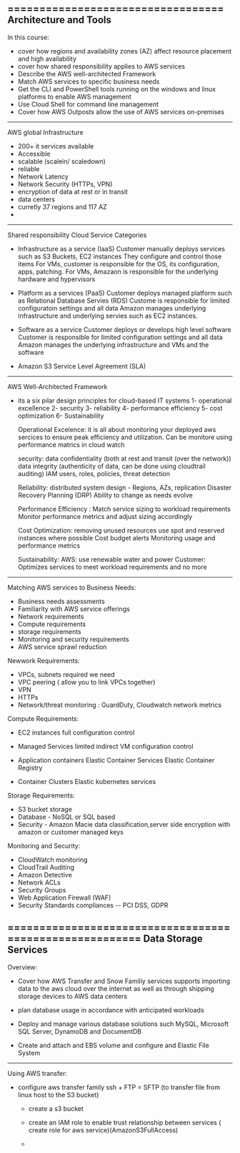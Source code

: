 
==================================
Architecture and Tools
---------------------------
In this course:

- cover how regions and availability zones (AZ) affect resource placement and high availability
- cover how shared responsibility applies to AWS services
- Describe the AWS well-architected Framework
- Match AWS services to specific business needs
- Get the CLI and PowerShell tools running on the windows and linux platforms to enable AWS management
- Use Cloud Shell for command line management
- Cover how AWS Outposts allow the use of AWS services on-premises

----------------------------
AWS global Infrastructure
- 200+ it services available
- Accessible
- scalable (scalein/ scaledown)
- reliable
- Network Latency
- Network Security (HTTPs, VPN)
- encryption of data at rest or in transit
- data centers
- curretly 37 regions and 117 AZ
- 

----------------------------
Shared responsibility
  Cloud Service Categories

- Infrastructure as a service (IaaS)
    Customer manually deploys services such as S3 Buckets, EC2 instances
    They configure and control those items
    For VMs, customer is responsible for the OS, its configuration, apps, patching.
    For VMs, Amazaon is responsible for the underlying hardware and hypervisors

- Platform as a services (PaaS)
    Customer deploys managed platform such as Relational Database Servies (RDS)
    Custome is responsible for limited configuratoin settings and all data
    Amazon manages underlying infrastructure and underlying servies such as EC2 instances.

- Software as a service
    Customer deploys or develops high level software
    Customer is responsible for limited configuration settings and all data
    Amazon manages the underlying infrastructure and VMs and the software

- Amazon S3 Service Level Agreement (SLA)


-------------------------------------------------
AWS Well-Architected Framework
- its a six pilar design principles for cloud-based IT systems
    1- operational excellence
    2- security
    3- reliability
    4- performance efficiency
    5- cost optimization
    6- Sustainability

    Operational Excelence:
    it is all about monitoring your deployed aws sercices to ensure peak efficiency and utilization.
    Can be monitore using performance matrics in cloud watch

    security:
    data confidentiality (both at rest and transit (over the network))
    data integrity (authenticity of data, can be done using cloudtrail auditing)
    IAM users, roles, policies, threat detection

    Reliability:
    distributed system design - Regions, AZs, replication
    Disaster Recovery Planning (DRP)
    Ability to change as needs evolve

    Performance Efficiency : 
    Match service sizing to workload requirements
    Monitor performance metrics and adjust sizing accordingly

    Cost Optimization:
    removing unused resources
    use spot and reserved instances where possible
    Cost budget alerts
    Monitoring usage and performance metrics

    Sustainability:
    AWS: use renewable water and power
    Customer: Optimizes services to meet workload requirements and no more


--------------------------------------
Matching AWS services to Business Needs:
- Business needs assessments
- Familiarity with AWS service offerings
- Network requirements
- Compute requirements
- storage requirements
- Monitoring and security requirements
- AWS service sprawl reduction

Newwork Requirements:
- VPCs, subnets required we need
- VPC peering ( allow you to link VPCs together)
- VPN
- HTTPs 
- Network/threat monitoring : GuardDuty, Cloudwatch network metrics

Compute Requirements:
- EC2 instances
    full configuration control
- Managed Services
    limited indirect VM
    configuration control 

- Application containers 
    Elastic Container Services
    Elastic Container Registry

- Container Clusters
    Elastic kubernetes services

Storage Requirements:
- S3 bucket storage
- Database - NoSQL or SQL based
- Security - Amazon Macie data classification,server side encryption with amazon or customer managed keys


Monitoring and Security:
- CloudWatch monitoring
- CloudTrail Auditing
- Amazon Detective
- Network ACLs
- Security Groups
- Web Application Firewall (WAF)
- Security Standards compliances -- PCI DSS, GDPR


========================================================
Data Storage Services
----------------------------------

Overview:
- Cover how AWS Transfer and Snow Familiy services supports importing data to the aws cloud over the internet as well as 
    through shipping storage devices to AWS data centers

- plan database usage in accordance with anticipated workloads
- Deploy and manage various database solutions such MySQL, Microsoft SQL Server, DynamoDB and DocumentDB
- Create and attach and EBS volume and configure and Elastic File System


-----------------------------------
Using AWS transfer:
- configure aws transfer family
    ssh + FTP = SFTP  (to transfer file from linux host to the S3 bucket)
    - create a s3 bucket 
    - create an IAM role to enable trust relationship between services ( create role for aws service)(AmazonS3FullAccess)
    
    - 